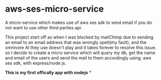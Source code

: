 # aws-ses-micro-service

A micro-service which makes use of aws ses sdk to send email if you do not want to use other third parties api.

This project start off as when I was blocked by mailChimp due to sending an email to an email address that was wrongly spelt(my fault), and
the omnivore AI they use doesn't play and it takes forever to resolve this issue.
so I decide to create a micro service which will query my db, get the name and email of the users and send the mail to them accordingly using;
aws ses sdk, with express/node js.

**This is my first offically app with nodejs** \*
